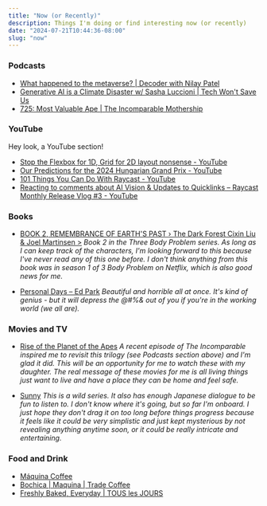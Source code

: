 ```yaml
---
title: "Now (or Recently)"
description: Things I'm doing or find interesting now (or recently)
date: "2024-07-21T10:44:36-08:00"
slug: "now"
---
```


### Podcasts

- [What happened to the metaverse? | Decoder with Nilay Patel](https://overcast.fm/+QLdtnzPu8)
- [Generative AI is a Climate Disaster w/ Sasha Luccioni | Tech Won't Save Us](https://overcast.fm/+ZpQDD96II)
- [725: Most Valuable Ape | The Incomparable Mothership](https://overcast.fm/+kMaFN6ZE)

### YouTube

Hey look, a YouTube section!

- [Stop the Flexbox for 1D, Grid for 2D layout nonsense - YouTube](https://www.youtube.com/watch?v=vO-1eseQ-kc)
- [Our Predictions for the 2024 Hungarian Grand Prix - YouTube](https://www.youtube.com/watch?v=jbTQvpMA3GE&t=12s)
- [101 Things You Can Do With Raycast - YouTube](https://www.youtube.com/watch?v=NuIpZoQwuVY&t=15s)
- [Reacting to comments about AI Vision & Updates to Quicklinks – Raycast Monthly Release Vlog #3 - YouTube](https://www.youtube.com/watch?v=QYquJ-USWOo&t=8s)

### Books

- [BOOK 2, REMEMBRANCE OF EARTH'S PAST › The Dark Forest Cixin Liu & Joel Martinsen >](https://books.apple.com/us/book/the-dark-forest/id961788941) *Book 2 in the Three Body Problem series. As long as I can keep track of the characters, I'm looking forward to this because I've never read any of this one before. I don't think anything from this book was in season 1 of 3 Body Problem on Netflix, which is also good news for me.*

- [Personal Days – Ed Park](https://ed-park.com/personal-days/) *Beautiful and horrible all at once. It's kind of genius - but it will depress the @#%& out of you if you're in the working world (we all are).*

### Movies and TV

- [Rise of the Planet of the Apes](https://tv.apple.com/us/movie/rise-of-the-planet-of-the-apes/umc.cmc.5hrbuszplmwv9me5n799kcd0z) *A recent episode of The Incomparable inspired me to revisit this trilogy (see Podcasts section above) and I'm glad it did. This will be an opportunity for me to watch these with my daughter. The real message of these movies for me is all living things just want to live and have a place they can be home and feel safe.*

- [Sunny](https://tv.apple.com/us/show/sunny/umc.cmc.7c5t9dde8dxoaxwyl5rkuw38p) *This is a wild series. It also has enough Japanese dialogue to be fun to listen to. I don't know where it's going, but so far I'm onboard. I just hope they don't drag it on too long before things progress because it feels like it could be very simplistic and just kept mysterious by not revealing anything anytime soon, or it could be really intricate and entertaining.*

### Food and Drink

- [Máquina Coffee](https://www.maquinacoffee.com/shop/coffee)
- [Bochica | Maquina | Trade Coffee](https://www.drinktrade.com/products/bochica)
- [Freshly Baked, Everyday | TOUS les JOURS](https://www.tljus.com/)
